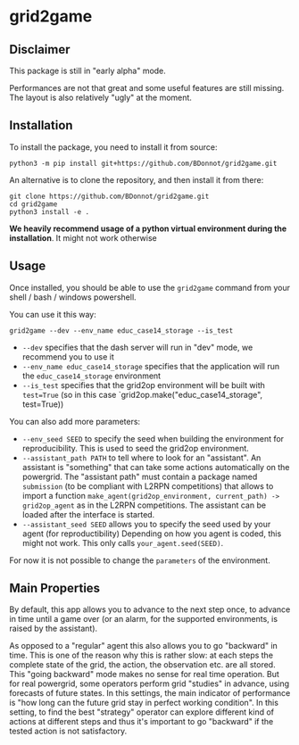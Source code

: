 # grid2game

## Disclaimer
This package is still in "early alpha" mode.

Performances are not that great and some useful features are still missing. The layout is also relatively "ugly" 
at the moment.


## Installation
To install the package, you need to install it from source:
```commandline
python3 -m pip install git+https://github.com/BDonnot/grid2game.git
``` 

An alternative is to clone the repository, and then install it from there:
```commandline
git clone https://github.com/BDonnot/grid2game.git
cd grid2game
python3 install -e .
```

**We heavily recommend usage of a python virtual environment during the installation**. 
It might not work otherwise

## Usage

Once installed, you should be able to use the `grid2game` command from your shell / bash / windows powershell.

You can use it this way:

```commandline
grid2game --dev --env_name educ_case14_storage --is_test
```

- `--dev` specifies that the dash server will run in "dev" mode, we recommend you to use it
- `--env_name educ_case14_storage` specifies that the application will run the `educ_case14_storage`
  environment
- `--is_test` specifies that the grid2op environment will be built with `test=True` (so in this 
  case `grid2op.make("educ_case14_storage", test=True))

You can also add more parameters:

- `--env_seed SEED` to specify the seed when building the environment for reproducibility. This is used
  to seed the grid2op environment.
- `--assistant_path PATH` to tell where to look for an "assistant". An assistant is "something" that can
  take some actions automatically on the powergrid. The "assistant path" must contain a package named
  `submission` (to be compliant with L2RPN competitions) that allows to import a function
  `make_agent(grid2op_environment, current_path) -> grid2op_agent` as in the L2RPN competitions. The
  assistant can be loaded after the interface is started.
- `--assistant_seed SEED` allows you to specify the seed used by your agent (for reproductibility)
  Depending on how you agent is coded, this might not work. This only calls `your_agent.seed(SEED)`.
  
For now it is not possible to change the `parameters` of the environment.

## Main Properties

By default, this app allows you to advance to the next step once, to advance in time until a game over 
(or an alarm, for the supported environments, is raised by the assistant).

As opposed to a "regular" agent this also allows you to go "backward" in time. This is one of the reason
why this is rather slow: at each steps the complete state of the grid, the action, the observation etc.
are all stored. This "going backward" mode makes no sense for real time operation. But for real powergrid,
some operators perform grid "studies" in advance, using forecasts of future states. In this settings, the
main indicator of performance is "how long can the future grid stay in perfect working condition". In this
setting, to find the best "strategy" operator can explore different kind of actions at different steps
and thus it's important to go "backward" if the tested action is not satisfactory.
